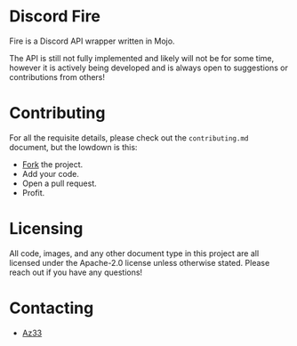 # Discord Fire

Fire is a Discord API wrapper written in Mojo.

The API is still not fully implemented and likely will not be for some time, however it is actively being developed
and is always open to suggestions or contributions from others!

# Contributing

For all the requisite details, please check out the `contributing.md` document, but the lowdown is this:
- [Fork](https://github.com/azyklus/discord-fire/fork) the project.
- Add your code.
- Open a pull request.
- Profit.

# Licensing

All code, images, and any other document type in this project are all licensed under the Apache-2.0 license
unless otherwise stated. Please reach out if you have any questions!

# Contacting

- [Az33](https://elk.zone/mas.to/@zub)
